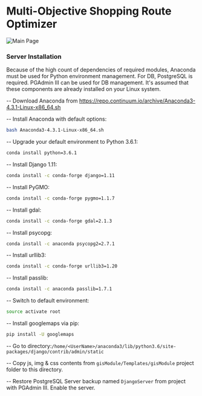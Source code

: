 # Multi-Objective Shopping Route Optimizer

![Main Page](https://i.hizliresim.com/R0zdoR.png)

### Server Installation

Because of the high count of dependencies of required modules, Anaconda must be used for Python environment management. For DB, PostgreSQL is required. PGAdmin III can be used for DB management. It's assumed that these components are already installed on your Linux system.

-- Download Anaconda from https://repo.continuum.io/archive/Anaconda3-4.3.1-Linux-x86_64.sh

-- Install Anaconda with default options:
```sh
bash Anaconda3-4.3.1-Linux-x86_64.sh
```
-- Upgrade your default environment to Python 3.6.1:
```sh
conda install python=3.6.1
```
-- Install Django 1.11:
```sh
conda install -c conda-forge django=1.11
```
-- Install PyGMO:
```sh
conda install -c conda-forge pygmo=1.1.7
```
-- Install gdal:
```sh
conda install -c conda-forge gdal=2.1.3
```
-- Install psycopg:
```sh
conda install -c anaconda psycopg2=2.7.1
```
-- Install urllib3:
```sh
conda install -c conda-forge urllib3=1.20
```
-- Install passlib:
```sh
conda install -c anaconda passlib=1.7.1
```
-- Switch to default environment:
```sh
source activate root
```
-- Install googlemaps via pip:
```sh
pip install -U googlemaps
```

-- Go to directory:`/home/<UserName>/anaconda3/lib/python3.6/site-packages/django/contrib/admin/static`

-- Copy js, img & css contents from `gisModule/Templates/gisModule` project folder to this directory.

-- Restore PostgreSQL Server backup named `DjangoServer` from project with PGAdmin III. Enable the server.
